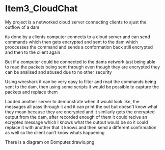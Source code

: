 # Item3_CloudChat

My project is a networked cloud server connecting clients to ajust the outflow of a dam

its done by a clients computer connects to a cloud server and can send commands which then gets encrypted and sent to the dam which proccesses the command and sends a conformation back still encrypted and then to the client again

But if a computer could be connected to the dams network just being able to read the packets being sent through even though they are encrypted they can be analised and abused due to no other security

Using wireshark it can be very easy to filter and read the commands being sent to the dam, then using some scripts it would be possible to capture the packets and replace them

I added another server to demonstrate when it would look like, the messages all pass through it and it can print the out but doesn't know what they mean because they are encrypted and it similarly gets the encrypted output from the dam, after recorded enough of them it could recive an ecrypted message which I knows what the output would be so it could replace it with another that it knows and then send a different confirmation as well so the client can't know whats happening  

There is a diagram on Domputer.drawio.png
